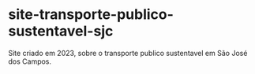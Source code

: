 # site-transporte-publico-sustentavel-sjc
 Site criado em 2023, sobre o transporte publico sustentavel em São José dos Campos.
